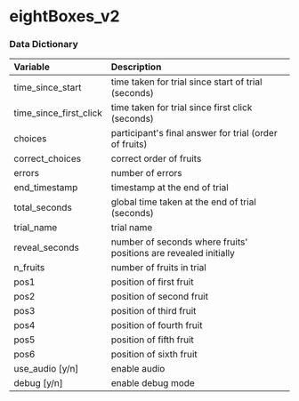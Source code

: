 # eightBoxes\_v2

### Data Dictionary

Variable                  | Description
:------------------------ | :--------------------------------------------------
time\_since\_start        | time taken for trial since start of trial (seconds)
time\_since\_first\_click | time taken for trial since first click (seconds)
choices                   | participant's final answer for trial (order of fruits)
correct\_choices          | correct order of fruits
errors                    | number of errors
end\_timestamp            | timestamp at the end of trial
total\_seconds            | global time taken at the end of trial (seconds)
trial\_name               | trial name
reveal\_seconds           | number of seconds where fruits' positions are revealed initially
n\_fruits                 | number of fruits in trial
pos1                      | position of first fruit
pos2                      | position of second fruit
pos3                      | position of third fruit
pos4                      | position of fourth fruit
pos5                      | position of fifth fruit
pos6                      | position of sixth fruit
use\_audio [y/n]          | enable audio
debug [y/n]               | enable debug mode

